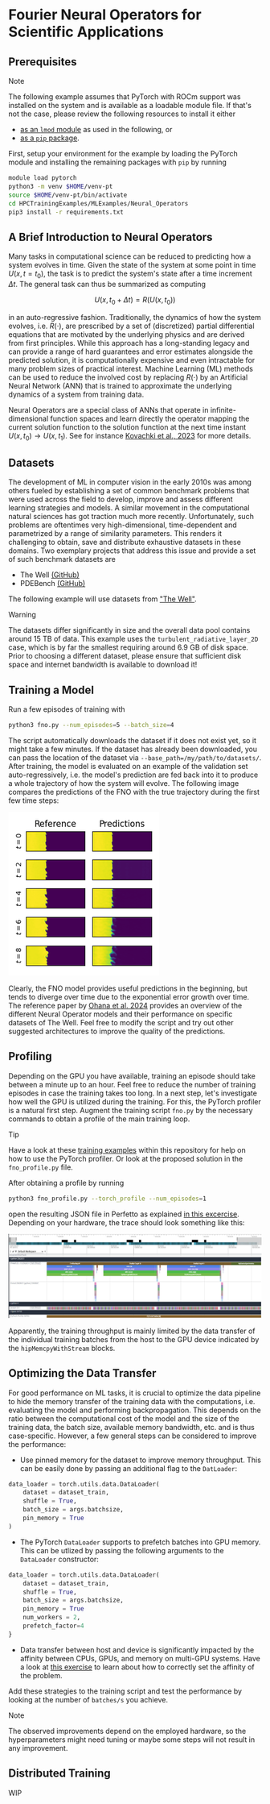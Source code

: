 # Fourier Neural Operators for Scientific Applications

## Prerequisites

> [!NOTE]
> The following example assumes that PyTorch with ROCm support was installed on the system and is available as a loadable module file.
> If that's not the case, please review the following resources to install it either
> - [as an `lmod` module](https://github.com/amd/HPCTrainingDock/blob/main/extras/scripts/pytorch_setup.sh) as used in the following, or
> - [as a `pip` package](https://github.com/marikurz-amd/HPCTrainingExamples-Test/tree/main/MLExamples).

First, setup your environment for the example by loading the PyTorch module and installing the remaining packages with `pip` by running
```bash
module load pytorch
python3 -m venv $HOME/venv-pt
source $HOME/venv-pt/bin/activate
cd HPCTrainingExamples/MLExamples/Neural_Operators
pip3 install -r requirements.txt
```

## A Brief Introduction to Neural Operators
Many tasks in computational science can be reduced to predicting how a system evolves in time.
Given the state of the system at some point in time $U(x,t=t_0)$, the task is to predict the system's state after a time increment $\Delta t$.
The general task can thus be summarized as computing
```math
U(x,t_0+\Delta t) = R\left(U(x,t_0)\right)
```
in an auto-regressive fashion.
Traditionally, the dynamics of how the system evolves, i.e. $R(\cdot)$, are prescribed by a set of (discretized) partial differential equations that are motivated by the underlying physics and are derived from first principles.
While this approach has a long-standing legacy and can provide a range of hard guarantees and error estimates alongside the predicted solution, it is computationally expensive and even intractable for many problem sizes of practical interest.
Machine Learning (ML) methods can be used to reduce the involved cost by replacing $R(\cdot)$ by an Artificial Neural Network (ANN) that is trained to approximate the underlying dynamics of a system from training data.

Neural Operators are a special class of ANNs that operate in infinite-dimensional function spaces and learn directly the operator mapping the current solution function to the solution function at the next time instant $U(x,t_0) \rightarrow U(x,t_1)$.
See for instance [Kovachki et al., 2023](https://www.jmlr.org/papers/volume24/21-1524/21-1524.pdf) for more details.

## Datasets
The development of ML in computer vision in the early 2010s was among others fueled by establishing a set of common benchmark problems that were used across the field to develop, improve and assess different learning strategies and models.
A similar movement in the computational natural sciences has got traction much more recently.
Unfortunately, such problems are oftentimes very high-dimensional, time-dependent and parametrized by a range of similarity parameters.
This renders it challenging to obtain, save and distribute exhaustive datasets in these domains.
Two exemplary projects that address this issue and provide a set of such benchmark datasets are
- The Well [(GitHub)](https://github.com/PolymathicAI/the_well)
- PDEBench [(GitHub)](https://github.com/pdebench/PDEBench)

The following example will use datasets from ["The Well"](https://github.com/PolymathicAI/the_well).

> [!WARNING]
> The datasets differ significantly in size and the overall data pool contains around 15 TB of data.
> This example uses the `turbulent_radiative_layer_2D` case, which is by far the smallest requiring around 6.9 GB of disk space.
> Prior to choosing a different dataset, please ensure that sufficient disk space and internet bandwidth is available to download it!

## Training a Model
Run a few episodes of training with
```bash
python3 fno.py --num_episodes=5 --batch_size=4
```
The script automatically downloads the dataset if it does not exist yet, so it might take a few minutes.
If the dataset has already been downloaded, you can pass the location of the dataset via `--base_path=/my/path/to/datasets/`. 
After training, the model is evaluated on an example of the validation set auto-regressively, i.e. the model's prediction are fed back into it to produce a whole trajectory of how the system will evolve.
The following image compares the predictions of the FNO with the true trajectory during the first few time steps:

![Comparisons of the reference data and model predictions for an entire time-series.](images/FNO_predictions.png)

Clearly, the FNO model provides useful predictions in the beginning, but tends to diverge over time due to the exponential error growth over time.
The reference paper by [Ohana et al. 2024](https://proceedings.neurips.cc/paper_files/paper/2024/file/4f9a5acd91ac76569f2fe291b1f4772b-Paper-Datasets_and_Benchmarks_Track.pdf) provides an overview of the different Neural Operator models and their performance on specific datasets of The Well.
Feel free to modify the script and try out other suggested architectures to improve the quality of the predictions.

## Profiling
Depending on the GPU you have available, training an episode should take between a minute up to an hour.
Feel free to reduce the number of training episodes in case the training takes too long.
In a next step, let's investigate how well the GPU is utilized during the training.
For this, the PyTorch profiler is a natural first step.
Augment the training script `fno.py` by the necessary commands to obtain a profile of the main training loop.

> [!TIP]
> Have a look at these [training examples](https://github.com/amd/HPCTrainingExamples/tree/main/MLExamples/PyTorch_Profiling) within this repository for help on how to use the PyTorch profiler.
> Or look at the proposed solution in the `fno_profile.py` file.

After obtaining a profile by running
````bash
python3 fno_profile.py --torch_profile --num_episodes=1
````
open the resulting JSON file in Perfetto as explained [in this excercise](ttps://github.com/amd/HPCTrainingExamples/tree/main/MLExamples/PyTorch_Profiling/torch-profiler).
Depending on your hardware, the trace should look something like this:

![Screenshot of profile output of the model training opened in Perfetto.](images/FNO_profile.jpg)

Apparently, the training throughput is mainly limited by the data transfer of the individual training batches from the host to the GPU device indicated by the `hipMemcpyWithStream` blocks.

## Optimizing the Data Transfer
For good performance on ML tasks, it is crucial to optimize the data pipeline to hide the memory transfer of the training data with the computations, i.e. evaluating the model and performing backpropagation.
This depends on the ratio between the computational cost of the model and the size of the training data, the batch size, available memory bandwidth, etc. and is thus case-specific.
However, a few general steps can be considered to improve the performance:
- Use pinned memory for the dataset to improve memory throughput.
  This can be easily done by passing an additional flag to the `DatLoader`:
```python
data_loader = torch.utils.data.DataLoader(
    dataset = dataset_train,
    shuffle = True,
    batch_size = args.batchsize,
    pin_memory = True
)
``` 
- The PyTorch `DataLoader` supports to prefetch batches into GPU memory.
  This can be utlized by passing the following arguments to the `DataLoader` constructor:
```python
data_loader = torch.utils.data.DataLoader(
    dataset = dataset_train,
    shuffle = True,
    batch_size = args.batchsize,
    pin_memory = True
    num_workers = 2,
    prefetch_factor=4
}
```
- Data transfer between host and device is significantly impacted by the affinity between CPUs, GPUs, and memory on multi-GPU systems.
  Have a look at [this exercise](https://github.com/amd/HPCTrainingExamples/tree/main/Affinity) to learn about how to correctly set the affinity of the problem.

Add these strategies to the training script and test the performance by looking at the number of `batches/s` you achieve.
> [!NOTE]
> The observed improvements depend on the employed hardware, so the hyperparameters might need tuning or maybe some steps will not result in any improvement.

## Distributed Training
WIP
